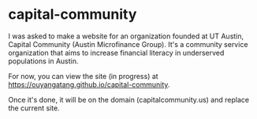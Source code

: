 # capital-community

I was asked to make a website for an organization founded at UT Austin, Capital Community (Austin Microfinance Group). 
It's a community service organization that aims to increase financial literacy in underserved populations in Austin. 

For now, you can view the site (in progress) at https://ouyangatang.github.io/capital-community. 

Once it's done, it will be on the domain (capitalcommunity.us) and replace the current site. 
